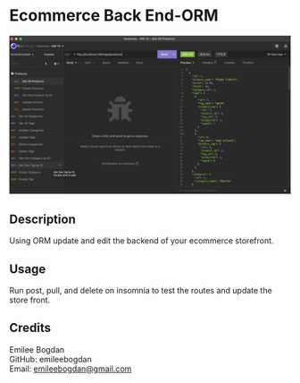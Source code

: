 # Ecommerce Back End-ORM

<img src="./13screenshot.png" alt="App screenshot">

## Description

Using ORM update and edit the backend of your ecommerce storefront. 

## Usage

Run post, pull, and delete on insomnia to test the routes and update the store front. 

## Credits

Emilee Bogdan <br>
GitHub: emileebogdan <br>
Email: emileebogdan@gmail.com <br>
